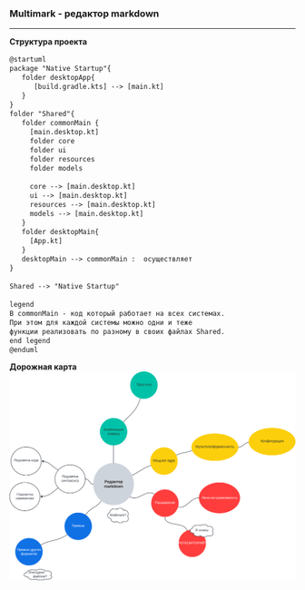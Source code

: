 ### Multimark - редактор markdown

---

[comment]: <> (Необходимо обновлять по степени изменения во время разработки)

**Структура проекта**

```plantuml
@startuml
package "Native Startup"{
   folder desktopApp{
      [build.gradle.kts] --> [main.kt]
   }
}
folder "Shared"{
   folder commonMain { 
     [main.desktop.kt]
     folder core
     folder ui
     folder resources
     folder models
     
     core --> [main.desktop.kt]
     ui --> [main.desktop.kt]
     resources --> [main.desktop.kt]
     models --> [main.desktop.kt]
   }
   folder desktopMain{
     [App.kt]
   }
   desktopMain --> commonMain :  осуществляет
}

Shared --> "Native Startup"

legend
В commonMain - код который работает на всех системах. 
При этом для каждой системы можно одни и теже 
функции реализовать по разному в своих файлах Shared.
end legend
@enduml
```

**Дорожная карта**
![](images/roadmap.png)

